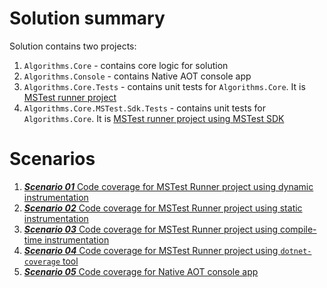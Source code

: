# Solution summary

Solution contains two projects:
1. `Algorithms.Core` - contains core logic for solution
2. `Algorithms.Console` - contains Native AOT console app
3. `Algorithms.Core.Tests` - contains unit tests for `Algorithms.Core`. It is [MSTest runner project](https://learn.microsoft.com/en-us/dotnet/core/testing/unit-testing-mstest-runner-intro?tabs=dotnetcli)
4. `Algorithms.Core.MSTest.Sdk.Tests` - contains unit tests for `Algorithms.Core`. It is [MSTest runner project using MSTest SDK](https://learn.microsoft.com/en-us/dotnet/core/testing/unit-testing-mstest-sdk)

# Scenarios

1. [***Scenario 01*** Code coverage for MSTest Runner project using dynamic instrumentation](scenarios/scenario01/README.md)
2. [***Scenario 02*** Code coverage for MSTest Runner project using static instrumentation](scenarios/scenario02/README.md)
3. [***Scenario 03*** Code coverage for MSTest Runner project using compile-time instrumentation](scenarios/scenario03/README.md)
4. [***Scenario 04*** Code coverage for MSTest Runner project using `dotnet-coverage` tool](scenarios/scenario04/README.md)
5. [***Scenario 05*** Code coverage for Native AOT console app](scenarios/scenario05/README.md)